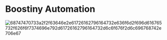 # Boostiny Automation
![68747470733a2f2f63646e2e61726162796164732e636f6d2f696d616765732f626f6f7374696e792d61726162796164732d6c6f676f2d6c696768742e706e67](https://user-images.githubusercontent.com/87184306/143664125-ae746b27-5314-41bd-91cf-28a60fed14a3.png)
